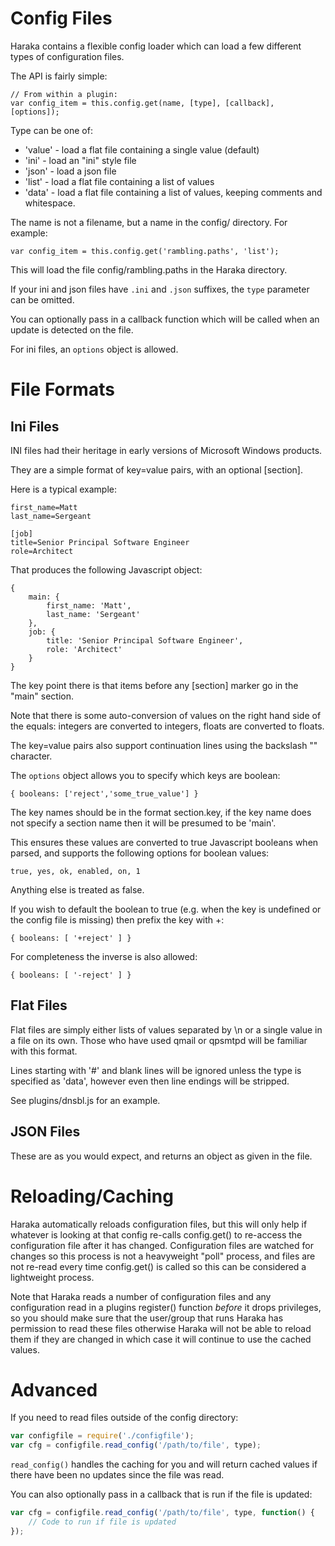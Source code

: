 Config Files
============

Haraka contains a flexible config loader which can load a few different types
of configuration files.

The API is fairly simple:

    // From within a plugin:
    var config_item = this.config.get(name, [type], [callback], [options]);

Type can be one of:

* 'value' - load a flat file containing a single value (default)
* 'ini' - load an "ini" style file
* 'json' - load a json file
* 'list' - load a flat file containing a list of values
* 'data' - load a flat file containing a list of values, keeping comments and whitespace.

The name is not a filename, but a name in the config/ directory. For example:

    var config_item = this.config.get('rambling.paths', 'list');

This will load the file config/rambling.paths in the Haraka directory.

If your ini and json files have `.ini` and `.json` suffixes,
the `type` parameter can be omitted.

You can optionally pass in a callback function which will be called when
an update is detected on the file.

For ini files, an `options` object is allowed.

File Formats
============

Ini Files
---------

INI files had their heritage in early versions of Microsoft Windows products.

They are a simple format of key=value pairs, with an optional [section].

Here is a typical example:

    first_name=Matt
    last_name=Sergeant
    
    [job]
    title=Senior Principal Software Engineer
    role=Architect

That produces the following Javascript object:

    {
        main: {
            first_name: 'Matt',
            last_name: 'Sergeant'
        },
        job: {
            title: 'Senior Principal Software Engineer',
            role: 'Architect'
        }
    }

The key point there is that items before any [section] marker go in the "main"
section.

Note that there is some auto-conversion of values on the right hand side of
the equals: integers are converted to integers, floats are converted to
floats.

The key=value pairs also support continuation lines using the
backslash "\" character.

The `options` object allows you to specify which keys are boolean:

    { booleans: ['reject','some_true_value'] }

The key names should be in the format section.key, if the key name does not
specify a section name then it will be presumed to be 'main'.

This ensures these values are converted to true Javascript booleans when parsed,
and supports the following options for boolean values:

    true, yes, ok, enabled, on, 1

Anything else is treated as false.

If you wish to default the boolean to true (e.g. when the key is undefined or
the config file is missing) then prefix the key with +:

    { booleans: [ '+reject' ] }

For completeness the inverse is also allowed:

    { booleans: [ '-reject' ] }

Flat Files
----------

Flat files are simply either lists of values separated by \n or a single
value in a file on its own. Those who have used qmail or qpsmtpd will be
familiar with this format.

Lines starting with '#' and blank lines will be ignored unless the type is
specified as 'data', however even then line endings will be stripped.

See plugins/dnsbl.js for an example.

JSON Files
----------

These are as you would expect, and returns an object as given in the file.

Reloading/Caching
========

Haraka automatically reloads configuration files, but this will only help if
whatever is looking at that config re-calls config.get() to re-access the 
configuration file after it has changed. Configuration files are watched for
changes so this process is not a heavyweight "poll" process, and files are
not re-read every time config.get() is called so this can be considered a
lightweight process.

Note that Haraka reads a number of configuration files and any configuration
read in a plugins register() function *before* it drops privileges, so you
should make sure that the user/group that runs Haraka has permission to
read these files otherwise Haraka will not be able to reload them if they
are changed in which case it will continue to use the cached values.

Advanced
========

If you need to read files outside of the config directory:

```javascript
var configfile = require('./configfile');
var cfg = configfile.read_config('/path/to/file', type);
```

`read_config()` handles the caching for you and will return cached values
if there have been no updates since the file was read.

You can also optionally pass in a callback that is run if the file is 
updated:

```javascript
var cfg = configfile.read_config('/path/to/file', type, function() {
    // Code to run if file is updated
});
```


